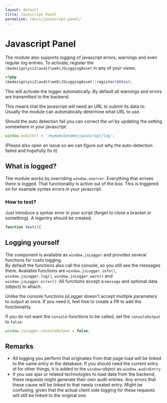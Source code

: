 ```yaml
---
layout: default
title: Javascript Panel
permalink: /docs/javascript-panel/
---
```


# Javascript Panel

The module also supports logging of javascript errors, warnings and even regular log entries.
To activate, register the `\bedezign\yii2\audit\web\JSLoggingAsset` in any of your views:

```php
<?php
\bedezign\yii2\audit\web\JSLoggingAsset::register($this);
```

This will activate the logger automatically. By default all warnings and errors are transmitted to the backend.

This means that the javascript will need an URL to submit its data to.   
Usually the module can automatically determine what URL to use. 

Should the auto detection fail you can correct the url by updating the setting somewhere in your javascript:

```javascript
window.auditUrl = '/mymodulename/javascript/log';
``` 

(Please also open an issue so we can figure out why the auto-detection failed and hopefully fix it)

## What is logged?

The module works by overriding `window.onerror`. Everything that arrives there is logged. That functionality is active out of the box. This is triggered on for example syntax errors in your javascript. 

### How to test?

Just introduce a syntax error in your script (forget to close a bracket or something). A logentry should be created.

```js
function test(){
```


## Logging yourself

The component is available as `window.jsLogger` and provides several functions for custo logging.  
By default the functions also call the console, so you still see the messages there. Available functions are `window.jsLogger.info()`, `window.jsLogger.log()`, `window.jsLogger.warn()` and `window.jsLogger.error()`. All functions accept a `message` and optional data (object) to attach. 

Unlike the console functions jsLogger doesn't accept multiple parameters to output at once. If you need it, feel free to create a PR to add the functionality. 

If you do not want the `console`-functions to be called, set the `consoleOutput` to `false`:

```javascript
window.jsLogger.consoleOutput = false;
```

## Remarks

* All logging you perform that originates from that page load will be linked to the same entry in the database. If you should need the current entry id for other things, it is added to the `window`-object as `window.auditEntry`.
* If you use ajax or related technologies to load data from the backend, these requests might generate their own audit entries. Any errors that these cause will be linked to that newly created entry. Might be confusing, given that the actual client side logging for these requests will still be linked to the original one.

